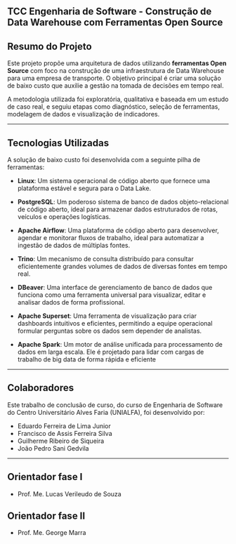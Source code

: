 ## TCC Engenharia de Software - Construção de Data Warehouse com Ferramentas Open Source

## Resumo do Projeto

Este projeto propõe uma arquitetura de dados utilizando **ferramentas Open Source** com foco na construção de uma infraestrutura de Data Warehouse para uma empresa de transporte. O objetivo principal é criar uma solução de baixo custo que auxilie a gestão na tomada de decisões em tempo real.

A metodologia utilizada foi exploratória, qualitativa e baseada em um estudo de caso real, e seguiu etapas como diagnóstico, seleção de ferramentas, modelagem de dados e visualização de indicadores.

---

## Tecnologias Utilizadas

A solução de baixo custo foi desenvolvida com a seguinte pilha de ferramentas:

* **Linux**: Um sistema operacional de código aberto que fornece uma plataforma estável e segura para o Data Lake.

* **PostgreSQL**: Um poderoso sistema de banco de dados objeto-relacional de código aberto, ideal para armazenar dados estruturados de rotas, veículos e operações logísticas.

* **Apache Airflow**: Uma plataforma de código aberto para desenvolver, agendar e monitorar fluxos de trabalho, ideal para automatizar a ingestão de dados de múltiplas fontes.

* **Trino**: Um mecanismo de consulta distribuído para consultar eficientemente grandes volumes de dados de diversas fontes em tempo real.

* **DBeaver**: Uma interface de gerenciamento de banco de dados que funciona como uma ferramenta universal para visualizar, editar e analisar dados de forma profissional.

* **Apache Superset**: Uma ferramenta de visualização para criar dashboards intuitivos e eficientes, permitindo a equipe operacional formular perguntas sobre os dados sem depender de analistas.

* **Apache Spark**: Um motor de análise unificada para processamento de dados em larga escala. Ele é projetado para lidar com cargas de trabalho de big data de forma rápida e eficiente
---

## Colaboradores

Este trabalho de conclusão de curso, do curso de Engenharia de Software do Centro Universitário Alves Faria (UNIALFA), foi desenvolvido por:

* Eduardo Ferreira de Lima Junior
* Francisco de Assis Ferreira Silva
* Guilherme Ribeiro de Siqueira
* João Pedro Sani Gedvila

---

## Orientador fase I

* Prof. Me. Lucas Verileudo de Souza


## Orientador fase II

* Prof. Me. George Marra